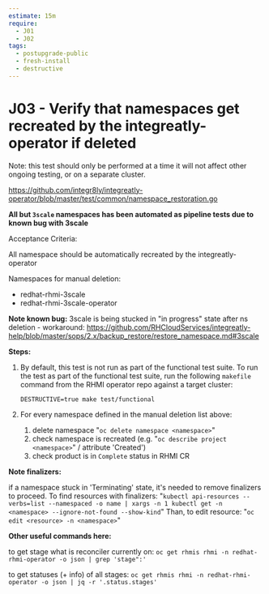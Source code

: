 ```yaml
---
estimate: 15m
require:
  - J01
  - J02
tags:
  - postupgrade-public
  - fresh-install
  - destructive
---
```


# J03 - Verify that namespaces get recreated by the integreatly-operator if deleted

Note: this test should only be performed at a time it will not affect other ongoing testing, or on a separate cluster.

https://github.com/integr8ly/integreatly-operator/blob/master/test/common/namespace_restoration.go

**All but `3scale` namespaces has been automated as pipeline tests due to known bug with 3scale**

Acceptance Criteria:

All namespace should be automatically recreated by the integreatly-operator

Namespaces for manual deletion:

- redhat-rhmi-3scale
- redhat-rhmi-3scale-operator

**Note known bug:** 3scale is being stucked in "in progress" state after ns deletion - workaround: https://github.com/RHCloudServices/integreatly-help/blob/master/sops/2.x/backup_restore/restore_namespace.md#3scale

**Steps:**

1. By default, this test is not run as part of the functional test suite. To run the test as part of the functional test suite, run the following `makefile` command from the RHMI operator repo against a target cluster:

   ```
   DESTRUCTIVE=true make test/functional
   ```

2. For every namespace defined in the manual deletion list above:
   1. delete namespace "`oc delete namespace <namespace>`"
   2. check namespace is recreated (e.g. "`oc describe project <namespace>`" / attribute 'Created')
   3. check product is in `Complete` status in RHMI CR

**Note finalizers:**

if a namespace stuck in 'Terminating' state, it's needed to remove finalizers to proceed. To find resources with finalizers: "`kubectl api-resources --verbs=list --namespaced -o name | xargs -n 1 kubectl get -n <namespace> --ignore-not-found --show-kind`" Than, to edit resource: "`oc edit <resource> -n <namespace>`"

**Other useful commands here:**

to get stage what is reconciler currently on: `oc get rhmis rhmi -n redhat-rhmi-operator -o json | grep 'stage":'`

to get statuses (+ info) of all stages: `oc get rhmis rhmi -n redhat-rhmi-operator -o json | jq -r '.status.stages'`
